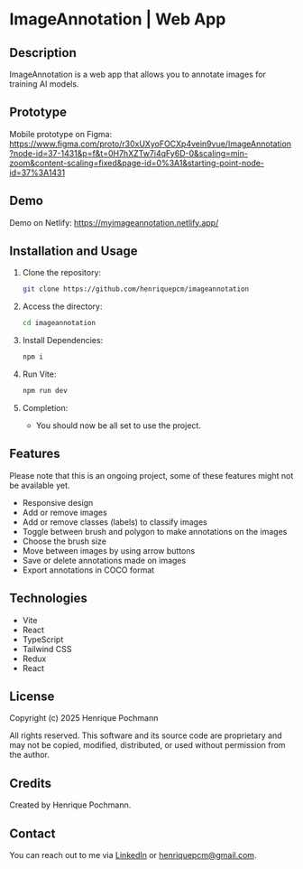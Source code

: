 # ImageAnnotation | Web App

## Description

ImageAnnotation is a web app that allows you to annotate images for training AI models.

## Prototype

Mobile prototype on Figma:
https://www.figma.com/proto/r30xUXyoFOCXp4vein9vue/ImageAnnotation?node-id=37-1431&p=f&t=0H7hXZTw7i4qFy6D-0&scaling=min-zoom&content-scaling=fixed&page-id=0%3A1&starting-point-node-id=37%3A1431

## Demo

Demo on Netlify: https://myimageannotation.netlify.app/

## Installation and Usage

1.   Clone the repository:

     ```sh
     git clone https://github.com/henriquepcm/imageannotation
     ```

2.   Access the directory:

     ```sh
     cd imageannotation
     ```

3.   Install Dependencies:

     ```sh
     npm i
     ```

4.   Run Vite:

     ```sh
     npm run dev
     ```

5.   Completion:
     -    You should now be all set to use the project.

## Features

Please note that this is an ongoing project, some of these features might not be available yet.

-    Responsive design
-    Add or remove images
-    Add or remove classes (labels) to classify images
-    Toggle between brush and polygon to make annotations on the images
-    Choose the brush size
-    Move between images by using arrow buttons
-    Save or delete annotations made on images
-    Export annotations in COCO format

## Technologies

-    Vite
-    React
-    TypeScript
-    Tailwind CSS
-    Redux
-    React

## License

Copyright (c) 2025 Henrique Pochmann

All rights reserved. This software and its source code are proprietary and may not be copied, modified, distributed, or used without permission from the author.

## Credits

Created by Henrique Pochmann.

## Contact

You can reach out to me via [LinkedIn](https://www.linkedin.com/in/henriquepcm/) or henriquepcm@gmail.com.
